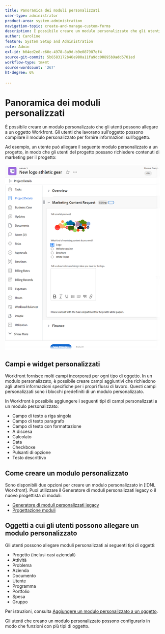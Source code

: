 ```yaml
---
title: Panoramica dei moduli personalizzati
user-type: administrator
product-area: system-administration
navigation-topic: create-and-manage-custom-forms
description: È possibile creare un modulo personalizzato che gli utenti possono allegare a un oggetto Workfront. Gli utenti che lavorano sull’oggetto possono compilare il modulo personalizzato per fornire informazioni sull’oggetto.
author: Caroline
feature: System Setup and Administration
role: Admin
exl-id: b04ed2e8-c60e-4978-8a9d-b9e087987ef4
source-git-commit: 5b6583172b46e980a11fa9dc00895b9add5701ed
workflow-type: tm+mt
source-wordcount: '267'
ht-degree: 6%

---
```


# Panoramica dei moduli personalizzati

È possibile creare un modulo personalizzato che gli utenti possono allegare a un oggetto Workfront. Gli utenti che lavorano sull’oggetto possono compilare il modulo personalizzato per fornire informazioni sull’oggetto.

Ad esempio, un utente può allegare il seguente modulo personalizzato a un progetto, in modo che gli utenti del progetto possano richiedere contenuti di marketing per il progetto:

![](assets/see-image-details-page.png)

## Campi e widget personalizzati

Workfront fornisce molti campi incorporati per ogni tipo di oggetto. In un modulo personalizzato, è possibile creare campi aggiuntivi che richiedono agli utenti informazioni specifiche per i propri flussi di lavoro. Questi campi personalizzati sono i blocchi predefiniti di un modulo personalizzato.

In Workfront è possibile aggiungere i seguenti tipi di campi personalizzati a un modulo personalizzato:

* Campo di testo a riga singola
* Campo di testo paragrafo
* Campo di testo con formattazione
* A discesa
* Calcolato
* Data
* Checkboxe
* Pulsanti di opzione
* Testo descrittivo

## Come creare un modulo personalizzato

Sono disponibili due opzioni per creare un modulo personalizzato in [!DNL Workfront]. Puoi utilizzare il Generatore di moduli personalizzati legacy o il nuovo progettista di moduli:

* [Generatore di moduli personalizzati legacy](/help/quicksilver/administration-and-setup/customize-workfront/create-manage-custom-forms/use-the-custom-form-builder.md)
* [Progettazione moduli](/help/quicksilver/administration-and-setup/customize-workfront/create-manage-custom-forms/form-designer/form-designer-toc.md)

## Oggetti a cui gli utenti possono allegare un modulo personalizzato

Gli utenti possono allegare moduli personalizzati ai seguenti tipi di oggetti:

* Progetto (inclusi casi aziendali)
* Attività
* Problema
* Azienda
* Documento
* Utente
* Programma
* Portfolio
* Spesa
* Gruppo

Per istruzioni, consulta [Aggiungere un modulo personalizzato a un oggetto](../../../workfront-basics/work-with-custom-forms/add-a-custom-form-to-an-object.md).

Gli utenti che creano un modulo personalizzato possono configurarlo in modo che funzioni con più tipi di oggetto.
